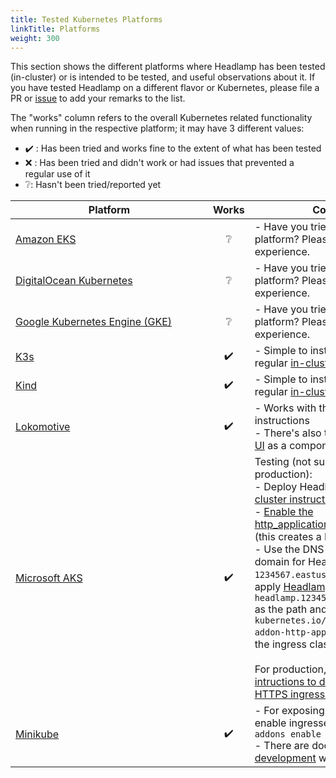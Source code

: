 ```yaml
---
title: Tested Kubernetes Platforms
linkTitle: Platforms
weight: 300
---
```


This section shows the different platforms where Headlamp has been tested (in-cluster) or is intended to be tested, and useful observations about it.
If you have tested Headlamp on a different flavor or Kubernetes, please file a PR or [issue](https://github.com/kinvolk/headlamp/issues/new/choose) to add your remarks to the list.

The "works" column refers to the overall Kubernetes related functionality when running in the respective platform; it may have 3 different values:
- ✔️ : Has been tried and works fine to the extent of what has been tested
- ❌ : Has been tried and didn't work or had issues that prevented a regular use of it
- ❔: Hasn't been tried/reported yet

Platform<div style="min-width: 300px"></div>    | Works | Comments
----------------------------------------------|:-----:|------------------------------------------------------------------------------------------
[Amazon EKS](https://aws.amazon.com/eks/)                     | ❔    | - Have you tried Headlamp on this platform? Please report your experience.
[DigitalOcean Kubernetes](https://www.digitalocean.com/products/kubernetes/)        | ❔    | - Have you tried Headlamp on this platform? Please report your experience.
[Google Kubernetes Engine (GKE)](https://cloud.google.com/kubernetes-engine) | ❔    | - Have you tried Headlamp on this platform? Please report your experience.
[K3s](https://k3s.io/)                                         | ✔️     | - Simple to install / expose with the regular [in-cluster instructions](https://kinvolk.io/docs/headlamp/latest/installation/in-cluster/).
[Kind](https://kind.sigs.k8s.io/)                              | ✔️     | - Simple to install / expose with the regular [in-cluster instructions](https://kinvolk.io/docs/headlamp/latest/installation/in-cluster/).
[Lokomotive](https://kinvolk.io/lokomotive-kubernetes/)                     | ✔️     | - Works with the regular in-cluster instructions <br> - There's also the [Lokomotive Web UI](https://kinvolk.io/docs/lokomotive/latest/configuration-reference/components/web-ui/) as a component, which is
[Microsoft AKS](https://azure.microsoft.com/)                  | ✔️     | Testing (not suitable for production):<br/>- Deploy Headlamp from the [in-cluster instructions](https://kinvolk.io/docs/headlamp/latest/installation/in-cluster/)<br/>- [Enable the http_application_routing addon](https://docs.microsoft.com/en-us/azure/aks/http-application-routing#use-http-routing) (this creates a DNS zone)<br/>- Use the DNS zone name as the domain for Headlamp, i.e. if it is `1234567.eastus.aksapp.io`, then apply [Headlamp's ingress](https://raw.githubusercontent.com/kinvolk/headlamp/master/kubernetes-headlamp-ingress-sample.yaml) using `headlamp.1234567.eastus.aksapp.io` as the path and use ``kubernetes.io/ingress.class: addon-http-application-routing`` as the ingress class annotation.<br/><br/>For production, please follow the [intructions to deploy with an HTTPS ingress controller](https://docs.microsoft.com/en-us/azure/aks/ingress-tls).
[Minikube](https://minikube.sigs.k8s.io/)                     | ✔️     | - For exposing with an ingress, enable ingresses with `minikube addons enable ingress` <br> - There are docs about the [development](../development/) with Minikube.|
